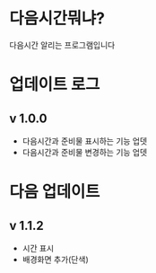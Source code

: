 # 다음시간뭐냐?
다음시간 알리는 프로그램입니다

# 업데이트 로그
## v 1.0.0
- 다음시간과 준비물 표시하는 기능 업뎃
- 다음시간과 준비물 변경하는 기능 업뎃
# 다음 업데이트
## v 1.1.2
- 시간 표시
- 배경화면 추가(단색)
